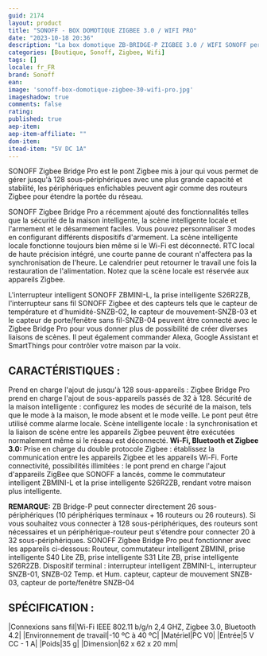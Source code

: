 ```yaml
---
guid: 2174
layout: product 
title: "SONOFF - BOX DOMOTIQUE ZIGBEE 3.0 / WIFI PRO"
date: "2023-10-18 20:36"
description: "La box domotique ZB-BRIDGE-P ZIGBEE 3.0 / WIFI SONOFF permet d'avoir le contrôle de sa maison connectée à distance et de créer des scènes."
categories: [Boutique, Sonoff, Zigbee, Wifi]
tags: []
locale: fr_FR
brand: Sonoff
ean: 
image: 'sonoff-box-domotique-zigbee-30-wifi-pro.jpg'
imageshadow: true
comments: false
rating:  
published: true
aep-item: 
aep-item-affiliate: ""
dom-item:
itead-item: "5V DC 1A"
---
```


SONOFF Zigbee Bridge Pro est le pont Zigbee mis à jour qui vous permet de gérer jusqu'à 128 sous-périphériques avec une plus grande capacité et stabilité, les périphériques enfichables peuvent agir comme des routeurs Zigbee pour étendre la portée du réseau.

SONOFF Zigbee Bridge Pro a récemment ajouté des fonctionnalités telles que la sécurité de la maison intelligente, la scène intelligente locale et l'armement et le désarmement faciles. Vous pouvez personnaliser 3 modes en configurant différents dispositifs d'armement. La scène intelligente locale fonctionne toujours bien même si le Wi-Fi est déconnecté. RTC local de haute précision intégré, une courte panne de courant n'affectera pas la synchronisation de l'heure. Le calendrier peut retourner le travail une fois la restauration de l'alimentation. Notez que la scène locale est réservée aux appareils Zigbee.

L'interrupteur intelligent SONOFF ZBMINI-L, la prise intelligente S26R2ZB, l'interrupteur sans fil SONOFF Zigbee et des capteurs tels que le capteur de température et d'humidité-SNZB-02, le capteur de mouvement-SNZB-03 et le capteur de porte/fenêtre sans fil-SNZB-04 peuvent être connecté avec le Zigbee Bridge Pro pour vous donner plus de possibilité de créer diverses liaisons de scènes. Il peut également commander Alexa, Google Assistant et SmartThings pour contrôler votre maison par la voix.

## CARACTÉRISTIQUES :

Prend en charge l'ajout de jusqu'à 128 sous-appareils : Zigbee Bridge Pro prend en charge l'ajout de sous-appareils passés de 32 à 128.
Sécurité de la maison intelligente : configurez les modes de sécurité de la maison, tels que le mode à la maison, le mode absent et le mode veille. Le pont peut être utilisé comme alarme locale.
Scène intelligente locale : la synchronisation et la liaison de scène entre les appareils Zigbee peuvent être exécutées normalement même si le réseau est déconnecté.
**Wi-Fi, Bluetooth et Zigbee 3.0:** Prise en charge du double protocole Zigbee : établissez la communication entre les appareils Zigbee et les appareils Wi-Fi.
Forte connectivité, possibilités illimitées : le pont prend en charge l'ajout d'appareils ZigBee que SONOFF a lancés, comme le commutateur intelligent ZBMINI-L et la prise intelligente S26R2ZB, rendant votre maison plus intelligente.

**REMARQUE:** ZB Bridge-P peut connecter directement 26 sous-périphériques (10 périphériques terminaux + 16 routeurs ou 26 routeurs). 
Si vous souhaitez vous connecter à 128 sous-périphériques, des routeurs sont nécessaires et un périphérique-routeur peut s'étendre pour connecter 20 à 32 sous-périphériques.
SONOFF Zigbee Bridge Pro peut fonctionner avec les appareils ci-dessous: Routeur, commutateur intelligent ZBMINI, prise intelligente S40 Lite ZB, prise intelligente S31 Lite ZB, prise intelligente S26R2ZB. Dispositif terminal : interrupteur intelligent ZBMINI-L, interrupteur SNZB-01, SNZB-02 Temp. et Hum. capteur, capteur de mouvement SNZB-03, capteur de porte/fenêtre SNZB-04

## SPÉCIFICATION :

|Connexions sans fil|Wi-Fi IEEE 802.11 b/g/n 2,4 GHZ, Zigbee 3.0, Bluetooth 4.2|
|Environnement de travail|-10 ºC à 40 ºC|
|Matériel|PC V0|
|Entrée|5 V CC - 1 A|
|Poids|35 g|
|Dimension|62 x 62 x 20 mm|


